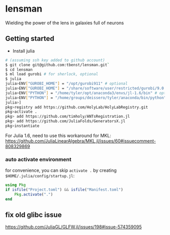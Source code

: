 # lensman
Wielding the power of the lens in galaxies full of neurons

## Getting started
- Install julia
```bash
# (assuming ssh key added to github account)
$ git clone git@github.com:tbenst/lensman.git`
$ cd lensman
$ ml load gurobi # for sherlock, optional
$ julia
julia>ENV["GUROBI_HOME"] = "/opt/gurobi911" # optional
julia>ENV["GUROBI_HOME"] = "/share/software/user/restricted/gurobi/9.0.3" # sherlock
julia>ENV["PYTHON"] = "/home/tyler/opt/anaconda3/envs/jl-1.6/bin" # optional
julia>ENV["PYTHON"] = "/home/groups/deissero/tyler/anaconda/bin/python" # optional
julia>]
pkg>registry add https://github.com/HolyLab/HolyLabRegistry.git
pkg>activate .
pkg> add https://github.com/timholy/ANTsRegistration.jl
pkg> add https://github.com/JuliaFolds/GeneratorsX.jl
pkg>instantiate
```

For Julia 1.6, need to use this workaround for MKL: https://github.com/JuliaLinearAlgebra/MKL.jl/issues/60#issuecomment-808329869
### auto activate environment
for convenience, you can skip `activate .` by creating `$HOME/.julia/config/startup.jl`:
```julia
using Pkg
if isfile("Project.toml") && isfile("Manifest.toml")
    Pkg.activate(".")
end
```

## fix old glibc issue
https://github.com/JuliaGL/GLFW.jl/issues/198#issue-574359095